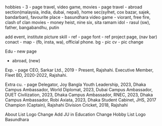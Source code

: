 hobbies - 3 - page
travel, video game, movies - page
travel - abroad section(malaysia, india, dubai, nepal), home sec(sylhet, cox bazar, sajek, bandarban), favourite place - basundhara
video game - viorant, free fire, clash of clan
movies - money heist, nine six, sita ramam
idol - rasul (sw), father, bangabandhu, putin

add event, institute picture
skill - ref - page
font - ref
project page, (nav bar)
conact - map - (fb, insta, wa), official phone.
bg - pic
cv - pic change

Edu - new page
 - abroad, (new)

Exp. - page
CEO, Sarkar Ltd., 2019 - Present, Rajshahi.
Executive Member, Fleet BD, 2020-2022, Rajshahi.

Extra  cu. - page
Delegator, Joy Bangla Youth Leadership, 2023, Dhaka
Campus Ambassador, World Diplomat, 2023, Dubai
Campus Ambassador, DUET Civilization, 2023, Dhaka
Campus Ambassador, RNEC, 2023, Dhaka
Campus Ambassador, Robi Axiata, 2023, Dhaka
Student Cabinet, JHS, 2017
Champion (Captain), Rajshahi Division Cricket, 2018, Rajshahi


About List Logo Change
Add JU in Education
Change Hobby List Logo
Basundhara 